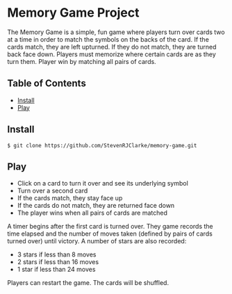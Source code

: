 # Memory Game Project

The Memory Game is a simple, fun game where players turn over cards two at a time in order to match the symbols on the backs of the card. If the cards match, they are left upturned. If they do not match, they are turned back face down. Players must memorize where certain cards are as they turn them. Player win by matching all pairs of cards.

## Table of Contents

* [Install](#install)
* [Play](#play)

## Install

```
$ git clone https://github.com/StevenRJClarke/memory-game.git
```

## Play

- Click on a card to turn it over and see its underlying symbol
- Turn over a second card
- If the cards match, they stay face up
- If the cards do not match, they are returned face down
- The player wins when all pairs of cards are matched

A timer begins after the first card is turned over. They game records the time elapsed and the number of moves taken (defined by pairs of cards turned over) until victory. A number of stars are also recorded:

- 3 stars if less than 8 moves
- 2 stars if less than 16 moves
- 1 star if less than 24 moves

Players can restart the game. The cards will be shuffled.
